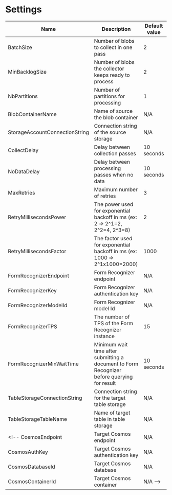 # Settings

Name | Description | Default value
---- | ----------- | -------------
BatchSize | Number of blobs to collect in one pass | 2
MinBacklogSize | Number of blobs the collector keeps ready to process | 2
NbPartitions | Number of partitions for processing | 1
BlobContainerName | Name of source the blob container | N/A
StorageAccountConnectionString | Connection string of the source storage | N/A
CollectDelay | Delay between collection passes | 10 seconds
NoDataDelay | Delay between processing passes when no data | 10 seconds
MaxRetries | Maximum number of retries | 3
RetryMillisecondsPower | The power used for exponential backoff in ms (ex: 2 => 2^1=2, 2^2=4, 2^3=8) | 2
RetryMillisecondsFactor | The factor used for exponential backoff in ms (ex: 1000 => 2^1x1000=2000) | 1000
FormRecognizerEndpoint | Form Recognizer endpoint | N/A
FormRecognizerKey | Form Recognizer authentication key | N/A
FormRecognizerModelId | Form Recognizer model Id | N/A
FormRecognizerTPS | The number of TPS of the Form Recognizer instance | 15
FormRecognizerMinWaitTime | Minimum wait time after submitting a document to Form Recognizer before querying for result | 10 seconds
TableStorageConnectionString | Connection string for the target table storage | N/A
TableStorageTableName | Name of target table in table storage | N/A
<!-- CosmosEndpoint | Target Cosmos endpoint | N/A
CosmosAuthKey | Target Cosmos authentication key | N/A
CosmosDatabaseId | Target Cosmos database | N/A
CosmosContainerId | Target Cosmos container | N/A -->